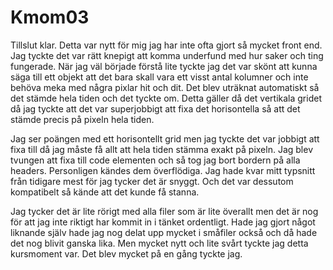 Kmom03
===============================
Tillslut klar. Detta var nytt för mig jag har inte ofta gjort så mycket front end. Jag tyckte det var rätt knepigt att komma underfund  med hur saker och ting fungerade. När jag väl började förstå lite tyckte jag det var skönt att kunna säga till ett objekt att det bara skall vara ett visst antal kolumner och inte behöva meka med några pixlar hit och dit. Det blev uträknat automatiskt så det stämde hela tiden och det tyckte om. Detta gäller då det vertikala gridet då jag tyckte att det var superjobbigt att fixa det horisontella så att det stämde precis på pixeln hela tiden.

Jag ser poängen med ett horisontellt grid men jag tyckte det var jobbigt att fixa till då jag måste få allt att hela tiden stämma exakt på pixeln. Jag blev tvungen att fixa till code elementen och så tog jag bort bordern på alla headers. Personligen kändes dem överflödiga. Jag hade kvar mitt typsnitt från tidigare mest för jag tycker det är snyggt. Och det var dessutom kompatibelt så kände att det kunde få stanna.

Jag tycker det är lite rörigt med alla filer som är lite överallt men det är nog för att jag inte riktigt har kommit in i tänket ordentligt. Hade jag gjort något liknande själv hade jag nog delat upp mycket i småfiler också och då hade det nog blivit ganska lika. Men mycket nytt och lite svårt tyckte jag detta kursmoment var. Det blev mycket på en gång tyckte jag.

